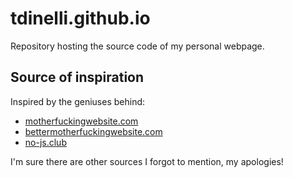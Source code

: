 # tdinelli.github.io
Repository hosting the source code of my personal webpage.

## Source of inspiration

Inspired by the geniuses behind:
 - [motherfuckingwebsite.com](http://motherfuckingwebsite.com/)
 - [bettermotherfuckingwebsite.com](http://bettermotherfuckingwebsite.com/)
 - [no-js.club](https://no-js.club/)

I'm sure there are other sources I forgot to mention, my apologies!
